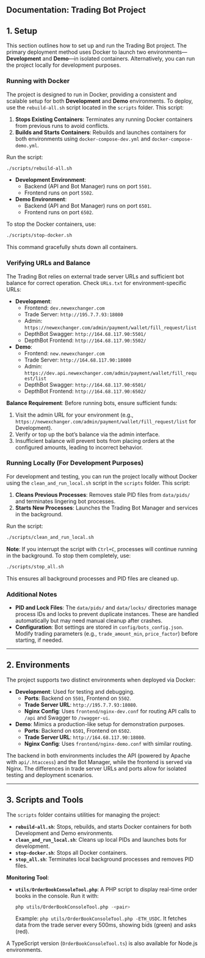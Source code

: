 
## Documentation: Trading Bot Project

## 1. Setup

This section outlines how to set up and run the Trading Bot project. The primary deployment method uses Docker to launch two environments—**Development** and **Demo**—in isolated containers. Alternatively, you can run the project locally for development purposes.

### Running with Docker
The project is designed to run in Docker, providing a consistent and scalable setup for both **Development** and **Demo** environments. To deploy, use the `rebuild-all.sh` script located in the `scripts` folder. This script:
1. **Stops Existing Containers**: Terminates any running Docker containers from previous runs to avoid conflicts.
2. **Builds and Starts Containers**: Rebuilds and launches containers for both environments using `docker-compose-dev.yml` and `docker-compose-demo.yml`.

Run the script:
```bash
./scripts/rebuild-all.sh
```

- **Development Environment**: 
  - Backend (API and Bot Manager) runs on port `5501`.
  - Frontend runs on port `5502`.
- **Demo Environment**: 
  - Backend (API and Bot Manager) runs on port `6501`.
  - Frontend runs on port `6502`.

To stop the Docker containers, use:
```bash
./scripts/stop-docker.sh
```
This command gracefully shuts down all containers.

### Verifying URLs and Balance
The Trading Bot relies on external trade server URLs and sufficient bot balance for correct operation. Check `URLs.txt` for environment-specific URLs:
- **Development**:
  - Frontend: `dev.newexchanger.com`
  - Trade Server: `http://195.7.7.93:18080`
  - Admin: `https://newexchanger.com/admin/payment/wallet/fill_request/list`
  - DepthBot Swagger: `http://164.68.117.90:5501/`
  - DepthBot Frontend: `http://164.68.117.90:5502/`
- **Demo**:
  - Frontend: `new.newexchanger.com`
  - Trade Server: `http://164.68.117.90:18080`
  - Admin: `https://dev.api.newexchanger.com/admin/payment/wallet/fill_request/list`
  - DepthBot Swagger: `http://164.68.117.90:6501/`
  - DepthBot Frontend: `http://164.68.117.90:6502/`

**Balance Requirement**: Before running bots, ensure sufficient funds:
1. Visit the admin URL for your environment (e.g., `https://newexchanger.com/admin/payment/wallet/fill_request/list` for Development).
2. Verify or top up the bot’s balance via the admin interface.
3. Insufficient balance will prevent bots from placing orders at the configured amounts, leading to incorrect behavior.

### Running Locally (For Development Purposes)
For development and testing, you can run the project locally without Docker using the `clean_and_run_local.sh` script in the `scripts` folder. This script:
1. **Cleans Previous Processes**: Removes stale PID files from `data/pids/` and terminates lingering bot processes.
2. **Starts New Processes**: Launches the Trading Bot Manager and services in the background.

Run the script:
```bash
./scripts/clean_and_run_local.sh
```

**Note**: If you interrupt the script with `Ctrl+C`, processes will continue running in the background. To stop them completely, use:
```bash
./scripts/stop_all.sh
```
This ensures all background processes and PID files are cleaned up.

### Additional Notes
- **PID and Lock Files**: The `data/pids/` and `data/locks/` directories manage process IDs and locks to prevent duplicate instances. These are handled automatically but may need manual cleanup after crashes.
- **Configuration**: Bot settings are stored in `config/bots_config.json`. Modify trading parameters (e.g., `trade_amount_min`, `price_factor`) before starting, if needed.

---

## 2. Environments

The project supports two distinct environments when deployed via Docker:
- **Development**: Used for testing and debugging.
  - **Ports**: Backend on `5501`, Frontend on `5502`.
  - **Trade Server URL**: `http://195.7.7.93:18080`.
  - **Nginx Config**: Uses `frontend/nginx-dev.conf` for routing API calls to `/api` and Swagger to `/swagger-ui`.
- **Demo**: Mimics a production-like setup for demonstration purposes.
  - **Ports**: Backend on `6501`, Frontend on `6502`.
  - **Trade Server URL**: `http://164.68.117.90:18080`.
  - **Nginx Config**: Uses `frontend/nginx-demo.conf` with similar routing.

The backend in both environments includes the API (powered by Apache with `api/.htaccess`) and the Bot Manager, while the frontend is served via Nginx. The differences in trade server URLs and ports allow for isolated testing and deployment scenarios.

---


## 3. Scripts and Tools

The `scripts` folder contains utilities for managing the project:
- **`rebuild-all.sh`**: Stops, rebuilds, and starts Docker containers for both Development and Demo environments.
- **`clean_and_run_local.sh`**: Cleans up local PIDs and launches bots for development.
- **`stop-docker.sh`**: Stops all Docker containers.
- **`stop_all.sh`**: Terminates local background processes and removes PID files.

**Monitoring Tool**:
- **`utils/OrderBookConsoleTool.php`**: A PHP script to display real-time order books in the console. Run it with:
  ```bash
  php utils/OrderBookConsoleTool.php -<pair>
  ```
  Example: `php utils/OrderBookConsoleTool.php -ETH_USDC`. It fetches data from the trade server every 500ms, showing bids (green) and asks (red).

A TypeScript version (`OrderBookConsoleTool.ts`) is also available for Node.js environments.
